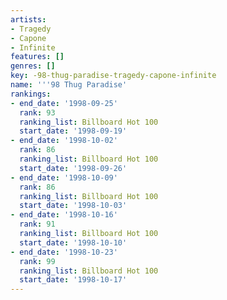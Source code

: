 ```yaml
---
artists:
- Tragedy
- Capone
- Infinite
features: []
genres: []
key: -98-thug-paradise-tragedy-capone-infinite
name: '''98 Thug Paradise'
rankings:
- end_date: '1998-09-25'
  rank: 93
  ranking_list: Billboard Hot 100
  start_date: '1998-09-19'
- end_date: '1998-10-02'
  rank: 86
  ranking_list: Billboard Hot 100
  start_date: '1998-09-26'
- end_date: '1998-10-09'
  rank: 86
  ranking_list: Billboard Hot 100
  start_date: '1998-10-03'
- end_date: '1998-10-16'
  rank: 91
  ranking_list: Billboard Hot 100
  start_date: '1998-10-10'
- end_date: '1998-10-23'
  rank: 99
  ranking_list: Billboard Hot 100
  start_date: '1998-10-17'
---
```


